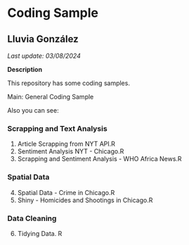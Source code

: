 # Coding Sample
## Lluvia González
*Last update: 03/08/2024*

__Description__

This repository has some coding samples. 

Main: General Coding Sample

Also you can see:

### Scrapping and Text Analysis

1. Article Scrapping from NYT API.R
2. Sentiment Analysis NYT - Chicago.R
3. Scrapping and Sentiment Analysis - WHO Africa News.R

### Spatial Data
4. Spatial Data - Crime in Chicago.R
5. Shiny - Homicides and Shootings in Chicago.R

### Data Cleaning
6. Tidying Data. R